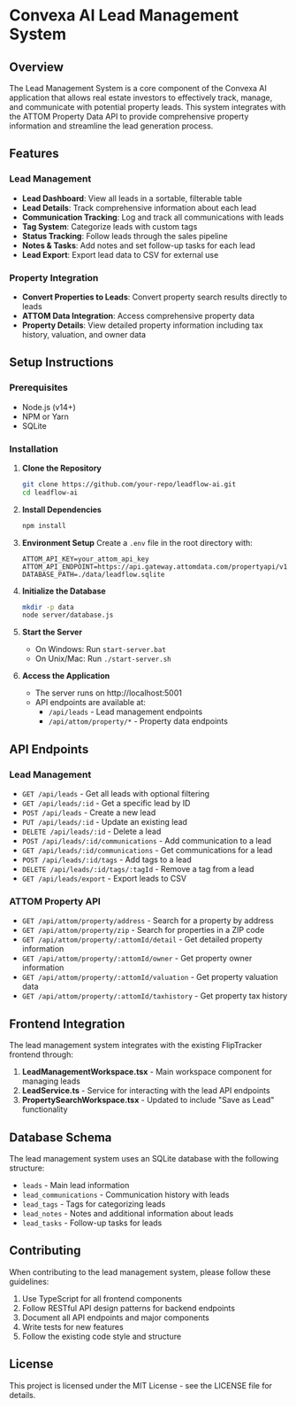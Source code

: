 # Convexa AI Lead Management System

## Overview
The Lead Management System is a core component of the Convexa AI application that allows real estate investors to effectively track, manage, and communicate with potential property leads. This system integrates with the ATTOM Property Data API to provide comprehensive property information and streamline the lead generation process.

## Features

### Lead Management
- **Lead Dashboard**: View all leads in a sortable, filterable table
- **Lead Details**: Track comprehensive information about each lead
- **Communication Tracking**: Log and track all communications with leads
- **Tag System**: Categorize leads with custom tags
- **Status Tracking**: Follow leads through the sales pipeline
- **Notes & Tasks**: Add notes and set follow-up tasks for each lead
- **Lead Export**: Export lead data to CSV for external use

### Property Integration
- **Convert Properties to Leads**: Convert property search results directly to leads
- **ATTOM Data Integration**: Access comprehensive property data
- **Property Details**: View detailed property information including tax history, valuation, and owner data

## Setup Instructions

### Prerequisites
- Node.js (v14+)
- NPM or Yarn
- SQLite

### Installation

1. **Clone the Repository**
   ```bash
   git clone https://github.com/your-repo/leadflow-ai.git
   cd leadflow-ai
   ```

2. **Install Dependencies**
   ```bash
   npm install
   ```

3. **Environment Setup**
   Create a `.env` file in the root directory with:
   ```
   ATTOM_API_KEY=your_attom_api_key
   ATTOM_API_ENDPOINT=https://api.gateway.attomdata.com/propertyapi/v1.0.0
   DATABASE_PATH=./data/leadflow.sqlite
   ```

4. **Initialize the Database**
   ```bash
   mkdir -p data
   node server/database.js
   ```

5. **Start the Server**
   - On Windows: Run `start-server.bat`
   - On Unix/Mac: Run `./start-server.sh`

6. **Access the Application**
   - The server runs on http://localhost:5001
   - API endpoints are available at:
     - `/api/leads` - Lead management endpoints
     - `/api/attom/property/*` - Property data endpoints

## API Endpoints

### Lead Management

- `GET /api/leads` - Get all leads with optional filtering
- `GET /api/leads/:id` - Get a specific lead by ID
- `POST /api/leads` - Create a new lead
- `PUT /api/leads/:id` - Update an existing lead
- `DELETE /api/leads/:id` - Delete a lead
- `POST /api/leads/:id/communications` - Add communication to a lead
- `GET /api/leads/:id/communications` - Get communications for a lead
- `POST /api/leads/:id/tags` - Add tags to a lead
- `DELETE /api/leads/:id/tags/:tagId` - Remove a tag from a lead
- `GET /api/leads/export` - Export leads to CSV

### ATTOM Property API

- `GET /api/attom/property/address` - Search for a property by address
- `GET /api/attom/property/zip` - Search for properties in a ZIP code
- `GET /api/attom/property/:attomId/detail` - Get detailed property information
- `GET /api/attom/property/:attomId/owner` - Get property owner information
- `GET /api/attom/property/:attomId/valuation` - Get property valuation data
- `GET /api/attom/property/:attomId/taxhistory` - Get property tax history

## Frontend Integration

The lead management system integrates with the existing FlipTracker frontend through:

1. **LeadManagementWorkspace.tsx** - Main workspace component for managing leads
2. **LeadService.ts** - Service for interacting with the lead API endpoints
3. **PropertySearchWorkspace.tsx** - Updated to include "Save as Lead" functionality

## Database Schema

The lead management system uses an SQLite database with the following structure:

- `leads` - Main lead information
- `lead_communications` - Communication history with leads
- `lead_tags` - Tags for categorizing leads
- `lead_notes` - Notes and additional information about leads
- `lead_tasks` - Follow-up tasks for leads

## Contributing

When contributing to the lead management system, please follow these guidelines:

1. Use TypeScript for all frontend components
2. Follow RESTful API design patterns for backend endpoints
3. Document all API endpoints and major components
4. Write tests for new features
5. Follow the existing code style and structure

## License

This project is licensed under the MIT License - see the LICENSE file for details.
